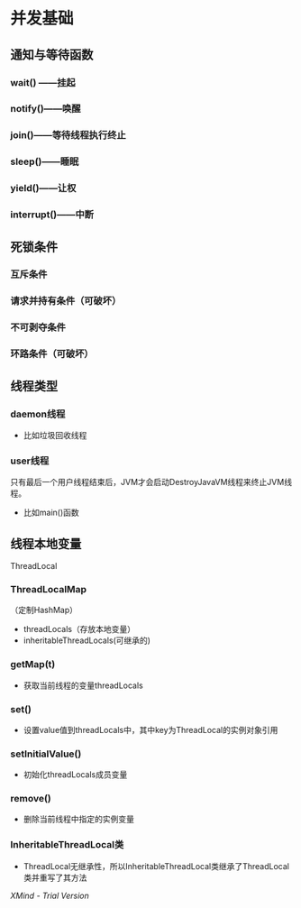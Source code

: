 # 并发基础

## 通知与等待函数

### wait() ——挂起

### notify()——唤醒

### join()——等待线程执行终止

### sleep()——睡眠

### yield()——让权

### interrupt()——中断

## 死锁条件

### 互斥条件

### 请求并持有条件（可破坏）

### 不可剥夺条件

### 环路条件（可破坏）

## 线程类型

### daemon线程

- 比如垃圾回收线程

### user线程

只有最后一个用户线程结束后，JVM才会启动DestroyJavaVM线程来终止JVM线程。

- 比如main()函数

## 线程本地变量
ThreadLocal

### ThreadLocalMap
（定制HashMap）

- threadLocals（存放本地变量）
- inheritableThreadLocals(可继承的)

### getMap(t)

- 获取当前线程的变量threadLocals

### set()

- 设置value值到threadLocals中，其中key为ThreadLocal的实例对象引用

### setInitialValue()

- 初始化threadLocals成员变量

### remove()

- 删除当前线程中指定的实例变量

### InheritableThreadLocal类

- ThreadLocal无继承性，所以InheritableThreadLocal类继承了ThreadLocal类并重写了其方法

*XMind - Trial Version*

